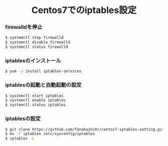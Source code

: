 <h1 align="center">Centos7でのiptables設定</h1>

### firewalldを停止
```sh
$ systemctl stop firewalld
$ systemctl disable firewalld
$ systemctl status firewalld
```

### iptablesのインストール
```sh
$ yum -y install iptables-services
```

### iptablesの起動と自動起動の設定
```sh
$ systemctl start iptables
$ systemctl enable iptables
$ systemctl status iptables
```

### iptablesの設定
```sh
$ git clone https://github.com/TanakashiXr/centos7-iptables-setting.git
$ mv -f iptables /etc/sysconfig/iptables
$ iptables -L
```
